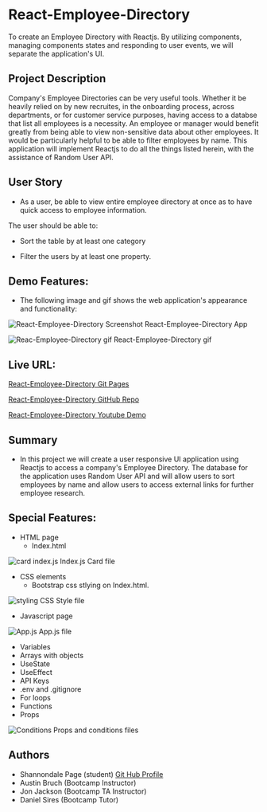# React-Employee-Directory
To create an Employee Directory with Reactjs. By utilizing components, managing components states and responding to user events, we will separate the application's UI.

## Project Description

Company's Employee Directories can be very useful tools. Whether it be heavily relied on by new recruites, in the onboarding process, across departments, or for customer service purposes, having access to a databse that list all employees is a necessity. An employee or manager would benefit greatly from being able to view non-sensitive data about other employees. It would be particularly helpful to be able to filter employees by name. This application will implement Reactjs to do all the things listed herein, with the assistance of Random User API.

## User Story

* As a user, be able to view entire employee directory at once as to have quick access to employee information.

The user should be able to:

  * Sort the table by at least one category

  * Filter the users by at least one property.

## Demo Features:
* The following image and gif shows the web application's appearance and functionality:


![React-Employee-Directory Screenshot](.png) React-Employee-Directory App

![Reac-Employee-Directory gif](.gif) React-Employee-Directory gif

## Live URL:
<a href="https://sjohn214.github.io/React-Employee-Directory/">React-Employee-Directory Git Pages</a>

<a href="">React-Employee-Directory GitHub Repo</a>

<a href="">React-Employee-Directory Youtube Demo</a>

## Summary
* In this project we will create a user responsive UI application using Reactjs to access a company's Employee Directory. The database for the application uses Random User API and will allow users to sort employees by name and allow users to access external links for further employee research.

## Special Features:
* HTML page
  * Index.html
  
![card index.js](.png) Index.js Card file

* CSS elements 
  * Bootstrap css stlying on Index.html.
  
![styling](.png) CSS Style file 

* Javascript page

![App.js](.png) App.js file

  * Variables
  * Arrays with objects
  * UseState
  * UseEffect 
  * API Keys
  * .env and .gitignore
  * For loops
  * Functions
  * Props

![Conditions](.png) Props and conditions files

 


## Authors
* Shannondale Page (student) <a href="https://github.com/sjohn214">Git Hub Profile</a>
* Austin Bruch (Bootcamp Instructor)
* Jon Jackson (Bootcamp TA Instructor)
* Daniel Sires (Bootcamp Tutor)